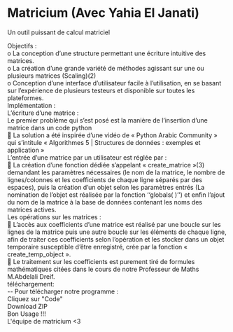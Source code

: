 # Matricium (Avec Yahia El Janati)
Un outil puissant de calcul matriciel
<p class="has-line-data" data-line-start="0" data-line-end="13">Objectifs :<br>
o   La conception d’une structure permettant une écriture intuitive des matrices.<br>
o   La création d’une grande variété de méthodes agissant sur une ou plusieurs matrices (Scaling)(2)<br>
o   Conception d’une interface d’utilisateur facile à l’utilisation, en se basant sur l’expérience de plusieurs testeurs et disponible sur toutes les plateformes.<br>
Implémentation :<br>
L’écriture d’une matrice :<br>
Le premier problème qui s’est posé est la manière de l’insertion d’une matrice dans un code python<br>
   La solution a été inspirée d’une vidéo de « Python Arabic Community » qui s’intitule « Algorithmes 5 | Structures de données : exemples et application »<br>
L’entrée d’une matrice par un utilisateur est réglée par :<br>
   La création d’une fonction dédiée s’appelant « create_matrice »(3) demandant les paramètres nécessaires (le nom de la matrice, le nombre de lignes/colonnes et les coefficients de chaque ligne séparés par des espaces), puis la création d’un objet selon les paramètres entrés (La nomination de l’objet est réalisée par la fonction ‘‘globals( )’’) et enfin l’ajout du nom de la matrice à la base de données contenant les noms des matrices actives.<br>
Les opérations sur les matrices :<br>
   L’accès aux coefficients d’une matrice est réalisé par une boucle sur les lignes de la matrice puis une autre boucle sur les éléments de chaque ligne, afin de traiter ces coefficients selon l’opération et les stocker dans un objet temporaire susceptible d’être enregistré, crée par la fonction « create_temp_object ».<br>
   Le traitement sur les coefficients est purement tiré de formules mathématiques citées dans le cours de notre Professeur de Maths M.Abdelali Dreif.<br>
téléchargement:<br>
-- Pour télécharger notre programme :<br>
Cliquez sur "Code"<br>
Download ZIP<br>
Bon Usage !!!<br>
L'équipe de matricium <3</p>
